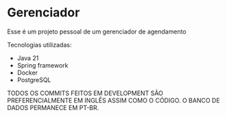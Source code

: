 # Gerenciador
Esse é um projeto pessoal de um gerenciador de agendamento

Tecnologias utilizadas:

- Java 21
- Spring framework
- Docker
- PostgreSQL

TODOS OS COMMITS FEITOS EM DEVELOPMENT SÃO PREFERENCIALMENTE EM INGLÊS ASSIM COMO O CÓDIGO. O BANCO DE DADOS PERMANECE EM PT-BR.
